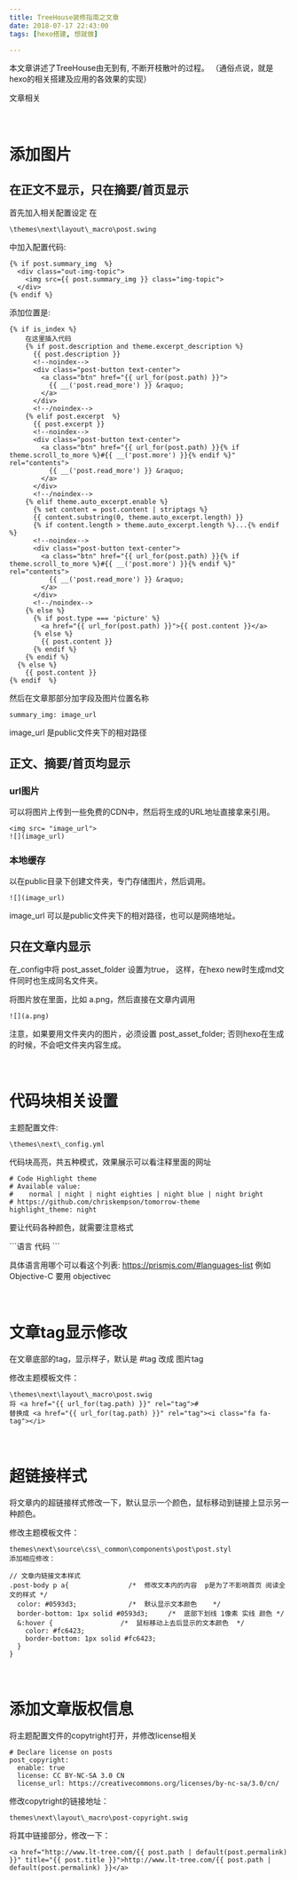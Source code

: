 ```yaml
---
title: TreeHouse装修指南之文章
date: 2018-07-17 22:43:00
tags: [hexo搭建, 想就做]

---
```


本文章讲述了TreeHouse由无到有, 不断开枝散叶的过程。
（通俗点说，就是hexo的相关搭建及应用的各效果的实现）

文章相关

<!-- more -->

<br/>

# 添加图片
## 在正文不显示，只在摘要/首页显示
首先加入相关配置设定
在 

```
\themes\next\layout\_macro\post.swing
```

中加入配置代码:

```
{% if post.summary_img  %}
  <div class="out-img-topic">
    <img src={{ post.summary_img }} class="img-topic">
  </div>
{% endif %}
```

添加位置是:

```
{% if is_index %}
    在这里插入代码
    {% if post.description and theme.excerpt_description %}
      {{ post.description }}
      <!--noindex-->
      <div class="post-button text-center">
        <a class="btn" href="{{ url_for(post.path) }}">
          {{ __('post.read_more') }} &raquo;
        </a>
      </div>
      <!--/noindex-->
    {% elif post.excerpt  %}
      {{ post.excerpt }}
      <!--noindex-->
      <div class="post-button text-center">
        <a class="btn" href="{{ url_for(post.path) }}{% if theme.scroll_to_more %}#{{ __('post.more') }}{% endif %}" rel="contents">
          {{ __('post.read_more') }} &raquo;
        </a>
      </div>
      <!--/noindex-->
    {% elif theme.auto_excerpt.enable %}
      {% set content = post.content | striptags %}
      {{ content.substring(0, theme.auto_excerpt.length) }}
      {% if content.length > theme.auto_excerpt.length %}...{% endif %}
      <!--noindex-->
      <div class="post-button text-center">
        <a class="btn" href="{{ url_for(post.path) }}{% if theme.scroll_to_more %}#{{ __('post.more') }}{% endif %}" rel="contents">
          {{ __('post.read_more') }} &raquo;
        </a>
      </div>
      <!--/noindex-->
    {% else %}
      {% if post.type === 'picture' %}
        <a href="{{ url_for(post.path) }}">{{ post.content }}</a>
      {% else %}
        {{ post.content }}
      {% endif %}
    {% endif %}
  {% else %}
    {{ post.content }}
{% endif  %}
```

然后在文章那部分加字段及图片位置名称
```
summary_img: image_url
```
image_url 是public文件夹下的相对路径

## 正文、摘要/首页均显示
### url图片
可以将图片上传到一些免费的CDN中，然后将生成的URL地址直接拿来引用。
```
<img src= "image_url">
![](image_url)
```

### 本地缓存
以在public目录下创建文件夹，专门存储图片，然后调用。
```
![](image_url)
```
image_url 可以是public文件夹下的相对路径，也可以是网络地址。

## 只在文章内显示
在_config中将 post_asset_folder 设置为true，
这样，在hexo new时生成md文件同时也生成同名文件夹。

将图片放在里面，比如 a.png，然后直接在文章内调用
```
![](a.png)
```
注意，如果要用文件夹内的图片，必须设置 post_asset_folder; 否则hexo在生成的时候，不会吧文件夹内容生成。


<br/>

# 代码块相关设置

主题配置文件: 

```
\themes\next\_config.yml 
```

代码块高亮，共五种模式，效果展示可以看注释里面的网址

```
# Code Highlight theme
# Available value:
#    normal | night | night eighties | night blue | night bright
# https://github.com/chriskempson/tomorrow-theme
highlight_theme: night
```
要让代码各种颜色，就需要注意格式


\`\`\`语言
  代码
\`\`\`


具体语言用哪个可以看这个列表: https://prismjs.com/#languages-list
例如 Objective-C 要用 objectivec

<br/>

# 文章tag显示修改
在文章底部的tag，显示样子，默认是 #tag 改成 图片tag

修改主题模板文件：

```
\themes\next\layout\_macro\post.swig
将 <a href="{{ url_for(tag.path) }}" rel="tag">#
替换成 <a href="{{ url_for(tag.path) }}" rel="tag"><i class="fa fa-tag"></i>
```

<br/>

# 超链接样式
将文章内的超链接样式修改一下，默认显示一个颜色，鼠标移动到链接上显示另一种颜色。

修改主题模板文件：

```
themes\next\source\css\_common\components\post\post.styl
添加相应修改：

// 文章内链接文本样式
.post-body p a{               /*  修改文本内的内容  p是为了不影响首页 阅读全文的样式 */
  color: #0593d3;             /*  默认显示文本颜色    */
  border-bottom: 1px solid #0593d3;     /*  底部下划线 1像素 实线 颜色 */
  &:hover {                 /*  鼠标移动上去后显示的文本颜色  */
    color: #fc6423;       
    border-bottom: 1px solid #fc6423;
  }
}
```

<br/>

# 添加文章版权信息
将主题配置文件的copytright打开，并修改license相关

```
# Declare license on posts
post_copyright:
  enable: true
  license: CC BY-NC-SA 3.0 CN
  license_url: https://creativecommons.org/licenses/by-nc-sa/3.0/cn/
```

修改copytright的链接地址：
```
themes\next\layout\_macro\post-copyright.swig
```
将其中链接部分，修改一下：
```
<a href="http://www.lt-tree.com/{{ post.path | default(post.permalink) }}" title="{{ post.title }}">http://www.lt-tree.com/{{ post.path | default(post.permalink) }}</a>
```